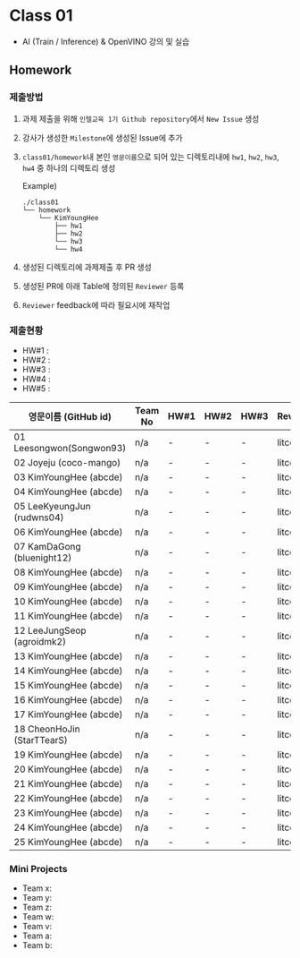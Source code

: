# Class 01

* AI (Train / Inference) & OpenVINO 강의 및 실습

## Homework

### 제출방법

1. 과제 제출을 위해 `인텔교육 1기 Github repository`에서 `New Issue` 생성

2. 강사가 생성한 `Milestone`에 생성된 Issue에 추가 

3. `class01/homework`내 본인 `영문이름`으로 되어 있는 디렉토리내에 `hw1`, `hw2`, `hw3`, `hw4` 중 하나의 디렉토리 생성

    Example)
    ```
    ./class01
    └── homework
        └── KimYoungHee
            ├── hw1
            ├── hw2
            └── hw3
            └── hw4
    ```

4. 생성된 디렉토리에 과제제출 후 PR 생성

5. 생성된 PR에 아래 Table에 정의된 `Reviewer` 등록

6. `Reviewer` feedback에 따라 필요시에 재작업

### 제출현황

* HW#1 :
* HW#2 :
* HW#3 :
* HW#4 :
* HW#5 :

| 영문이름 (GitHub id)           | Team No | HW#1 | HW#2 | HW#3 | Reviwer | HW#4 | HW#5 | Reviewer |
|-------------------------------|---------|------|------|------|---------|------|------|----------|
| 01 Leesongwon(Songwon93) | n/a | - | - | - | litcoder | - | - | - |
| 02 Joyeju (coco-mango) | n/a | - | - | - | litcoder | - | - | - |
| 03 KimYoungHee (abcde) | n/a | - | - | - | litcoder | - | - | - |
| 04 KimYoungHee (abcde) | n/a | - | - | - | litcoder | - | - | - |
| 05 LeeKyeungJun (rudwns04) | n/a | - | - | - | litcoder | - | - | - |
| 06 KimYoungHee (abcde) | n/a | - | - | - | litcoder | - | - | - |
| 07 KamDaGong (bluenight12) | n/a | - | - | - | litcoder | - | - | - |
| 08 KimYoungHee (abcde) | n/a | - | - | - | litcoder | - | - | - |
| 09 KimYoungHee (abcde) | n/a | - | - | - | litcoder | - | - | - |
| 10 KimYoungHee (abcde) | n/a | - | - | - | litcoder | - | - | - |
| 11 KimYoungHee (abcde) | n/a | - | - | - | litcoder | - | - | - |
| 12 LeeJungSeop (agroidmk2) | n/a | - | - | - | litcoder | - | - | - |
| 13 KimYoungHee (abcde) | n/a | - | - | - | litcoder | - | - | - |
| 14 KimYoungHee (abcde) | n/a | - | - | - | litcoder | - | - | - |
| 15 KimYoungHee (abcde) | n/a | - | - | - | litcoder | - | - | - |
| 16 KimYoungHee (abcde) | n/a | - | - | - | litcoder | - | - | - |
| 17 KimYoungHee (abcde) | n/a | - | - | - | litcoder | - | - | - |
| 18 CheonHoJin (StarTTearS) | n/a | - | - | - | litcoder | - | - | - |
| 19 KimYoungHee (abcde) | n/a | - | - | - | litcoder | - | - | - |
| 20 KimYoungHee (abcde) | n/a | - | - | - | litcoder | - | - | - |
| 21 KimYoungHee (abcde) | n/a | - | - | - | litcoder | - | - | - |
| 22 KimYoungHee (abcde) | n/a | - | - | - | litcoder | - | - | - |
| 23 KimYoungHee (abcde) | n/a | - | - | - | litcoder | - | - | - |
| 24 KimYoungHee (abcde) | n/a | - | - | - | litcoder | - | - | - |
| 25 KimYoungHee (abcde) | n/a | - | - | - | litcoder | - | - | - |
### Mini Projects

* Team x:
* Team y:
* Team z:
* Team w:
* Team v:
* Team a:
* Team b:

